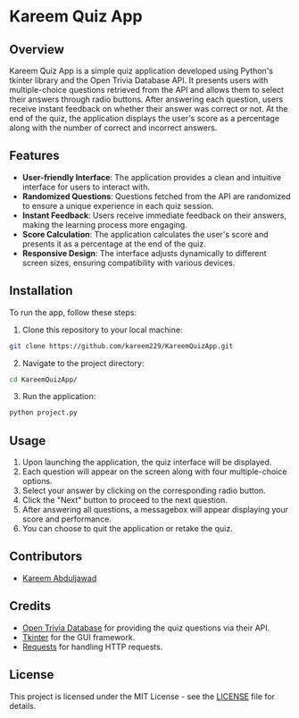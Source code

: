 
# Kareem Quiz App

## Overview

Kareem Quiz App is a simple quiz application developed using Python's tkinter library and the Open Trivia Database API. It presents users with multiple-choice questions retrieved from the API and allows them to select their answers through radio buttons. After answering each question, users receive instant feedback on whether their answer was correct or not. At the end of the quiz, the application displays the user's score as a percentage along with the number of correct and incorrect answers.

## Features

- **User-friendly Interface**: The application provides a clean and intuitive interface for users to interact with.
- **Randomized Questions**: Questions fetched from the API are randomized to ensure a unique experience in each quiz session.
- **Instant Feedback**: Users receive immediate feedback on their answers, making the learning process more engaging.
- **Score Calculation**: The application calculates the user's score and presents it as a percentage at the end of the quiz.
- **Responsive Design**: The interface adjusts dynamically to different screen sizes, ensuring compatibility with various devices.

## Installation

To run the app, follow these steps:

1. Clone this repository to your local machine:

```bash
git clone https://github.com/kareem229/KareemQuizApp.git
```

2. Navigate to the project directory:

```bash
cd KareemQuizApp/
```



3. Run the application:

```bash
python project.py
```

## Usage

1. Upon launching the application, the quiz interface will be displayed.
2. Each question will appear on the screen along with four multiple-choice options.
3. Select your answer by clicking on the corresponding radio button.
4. Click the "Next" button to proceed to the next question.
5. After answering all questions, a messagebox will appear displaying your score and performance.
6. You can choose to quit the application or retake the quiz.

## Contributors

- [Kareem Abduljawad](https://github.com/kareem229)

## Credits

- [Open Trivia Database](https://opentdb.com/) for providing the quiz questions via their API.
- [Tkinter](https://docs.python.org/3/library/tkinter.html) for the GUI framework.
- [Requests](https://docs.python-requests.org/en/latest/) for handling HTTP requests.

## License

This project is licensed under the MIT License - see the [LICENSE](LICENSE) file for details.
